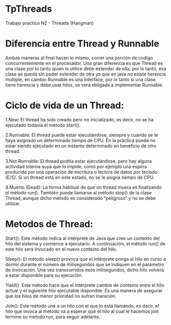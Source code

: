 # TpThreads
Trabajo practico N2 - Threads (Hangman)

# Diferencia entre Thread y Runnable

Ambas maneras al final hacen lo mismo, correr una porción de codigo concurrentemente en el procesador.
Una gran diferencia es que Thread es una clase por lo tanto quien la utilice debe extender de ella, por lo tanto, esa clase se queda sin poder extender de otra ya que en java no existe herencia multiple, en cambio Runnable es una interface, por lo tanto si una clase tiene herencia y debe usar hilos, se verá obligada a implementar Runnable.

# Ciclo de vida de un Thread:

1.New: El thread ha sido creado pero no inicializado, es decir, no se ha ejecutado todavía el método start().

2.Runnable: El thread puede estar ejecutándose, siempre y cuando se le haya asignado un determinado tiempo de CPU. En la práctica puede no estar siendo ejecutado en un instante determinado en beneficio de otro thread.

3.Not Runnable: El thread podría estar ejecutándose, pero hay alguna actividad interna suya que lo impide, como por ejemplo una espera producida por una operación de escritura o lectura de datos por teclado (E/S). Si un thread está en este estado, no se le asigna tiempo de CPU.

4.Muerto (Dead): La forma habitual de que un thread muera es finalizando el método run(). También puede llamarse al método stop() de la clase Thread, aunque dicho método es considerado “peligroso” y no se debe utilizar.

# Metodos de Thread:

Start(): Este método indica al intérprete de Java que cree un contexto del hilo del sistema y comience a ejecutarlo. A continuación, el método run() de este hilo será invocado en el nuevo contexto del hilo. 

Sleep(): El método sleep() provoca que el intérprete ponga al hilo en curso a dormir durante el número de milisegundos que se indiquen en el parámetro de invocación. Una vez transcurridos esos milisegundos, dicho hilo volverá a estar disponible para su ejecución.

Yield(): Este método hace que el intérprete cambie de contexto entre el hilo actual y el siguiente hilo ejecutable disponible. Es una manera de asegurar que los hilos de menor prioridad no sufran inanición.

Join(): Este método une a un hilo con el que lo está llamando, es decir, el hilo que invoca al metodo va a esperar que el hilo al cual le hacemos join termine su metodo run, para seguir adelante.
